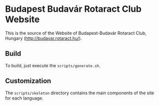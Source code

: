 # Budapest Budavár Rotaract Club Website

This is the source of the Website of Budapest-Budavár Rotaract Club, Hungary (http://budavar.rotaract.hu/). 

## Build

To build, just execute the `scripts/generate.sh`.

## Customization

The `scripts/skeleton` directory contains the main components of the site for each language.
